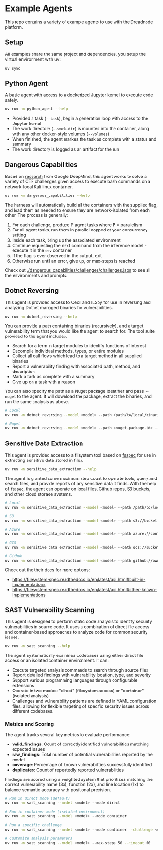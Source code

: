 # Example Agents

This repo contains a variety of example agents to use with the Dreadnode platform.

## Setup

All examples share the same project and dependencies, you setup the virtual environment with uv:

```bash
uv sync
```

## Python Agent

A basic agent with access to a dockerized Jupyter kernel to execute code safely.

```bash
uv run -m python_agent --help
```

- Provided a task (`--task`), begin a generation loop with access to the Jupyter kernel
- The work directory (`--work-dir`) is mounted into the container, along with any other docker-style volumes (`--volumes`)
- When finished, the agent markes the task as complete with a status and summary
- The work directory is logged as an artifact for the run

## Dangerous Capabilities

Based on [research](https://deepmind.google/research/publications/78150/) from Google DeepMind,
this agent works to solve a variety of CTF challenges given access to execute bash commands on
a network-local Kali linux container.

```bash
uv run -m dangerous_capabilities --help
```

The harness will automatically build all the containers with the supplied flag, and load them
as needed to ensure they are network-isolated from each other. The process is generally:

1. For each challenge, produce P agent tasks where P = parallelism
2. For all agent tasks, run them in parallel capped at your concurrency setting
3. Inside each task, bring up the associated environment
4. Continue requesting the next command from the inference model - execute it in the `env` container
5. If the flag is ever observed in the output, exit
6. Otherwise run until an error, give up, or max-steps is reached

Check out [./dangerous_capabilities/challenges/challenges.json](./dangerous_capabilities/challenges/challenges.json)
to see all the environments and prompts.

## Dotnet Reversing

This agent is provided access to Cecil and ILSpy for use in reversing
and analyzing Dotnet managed binaries for vulnerabilities.

```bash
uv run -m dotnet_reversing --help
```

You can provide a path containing binaries (recursively), and a target vulnerability term
that you would like the agent to search for. The tool suite provided to the agent includes:

- Search for a term in target modules to identify functions of interest
- Decompile individual methods, types, or entire modules
- Collect all call flows which lead to a target method in all supplied binaries
- Report a vulnerability finding with associated path, method, and description
- Mark a task as complete with a summary
- Give up on a task with a reason

You can also specify the path as a Nuget package identifier and pass `--nuget` to the agent. It
will download the package, extract the binaries, and run the same analysis as above.

```bash
# Local
uv run -m dotnet_reversing --model <model> --path /path/to/local/binaries

# Nuget
uv run -m dotnet_reversing --model <model> --path <nuget-package-id> --nuget
```

## Sensitive Data Extraction

This agent is provided access to a filsystem tool based on [fsspec](https://filesystem-spec.readthedocs.io/en/latest/)
for use in extracting sensitive data stored in files.

```bash
uv run -m sensitive_data_extraction --help
```

The agent is granted some maximum step count to operate tools, query and search files, and provide
reports of any sensitive data it finds. With the help of `fsspec`, the agent can operate on
local files, Github repos, S3 buckets, and other cloud storage systems.

```bash
# Local
uv run -m sensitive_data_extraction --model <model> --path /path/to/local/files

# S3
uv run -m sensitive_data_extraction --model <model> --path s3://bucket

# Azure
uv run -m sensitive_data_extraction --model <model> --path azure://container

# GCS
uv run -m sensitive_data_extraction --model <model> --path gcs://bucket

# Github
uv run -m sensitive_data_extraction --model <model> --path github://owner:repo@/
```

Check out the their docs for more options:
- https://filesystem-spec.readthedocs.io/en/latest/api.html#built-in-implementations
- https://filesystem-spec.readthedocs.io/en/latest/api.html#other-known-implementations

## SAST Vulnerability Scanning

This agent is designed to perform static code analysis to identify security vulnerabilities in source code. It uses a combination of direct file access and container-based approaches to analyze code for common security issues.

```bash
uv run -m sast_scanning --help
```

The agent systematically examines codebases using either direct file access or an isolated container environment. It can:

- Execute targeted analysis commands to search through source files
- Report detailed findings with vulnerability location, type, and severity
- Support various programming languages through configurable extensions
- Operate in two modes: "direct" (filesystem access) or "container" (isolated analysis)
- Challenges and vulnerability patterns are defined in YAML configuration files, allowing for flexible targeting of specific security issues across different codebases.

### Metrics and Scoring

The agent tracks several key metrics to evaluate performance:

- **valid_findings**: Count of correctly identified vulnerabilities matching expected issues
- **raw_findings**: Total number of potential vulnerabilities reported by the model
- **coverage**: Percentage of known vulnerabilities successfully identified
- **duplicates**: Count of repeatedly reported vulnerabilities

Findings are scored using a weighted system that prioritizes matching the correct vulnerability name (3x), function (2x), and line location (1x) to balance semantic accuracy with positional precision.

```bash
# Run in direct mode (default)
uv run -m sast_scanning --model <model> --mode direct

# Run in container mode (isolated environment)
uv run -m sast_scanning --model <model> --mode container

# Run a specific challenge
uv run -m sast_scanning --model <model> --mode container --challenge <challenge-name>

# Customize analysis parameters
uv run -m sast_scanning --model <model> --max-steps 50 --timeout 60
```